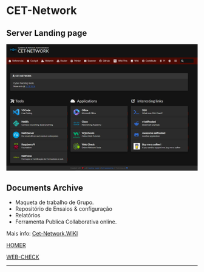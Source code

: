 # CET-Network

## Server Landing page

![1692050995470](image/README/1692050995470.png)

## Documents Archive

* Maqueta de trabalho de Grupo.
* Repositório de Ensaios & configuração
* Relatórios
* Ferramenta Publica Collaborativa online.

Mais info: [Cet-Network.WIKI](https://github.com/PGodinho/cet-network/wiki)

[HOMER](https://github.com/bastienwirtz/homer)

[WEB-CHECK](https://github.com/lissy93/web-check)

---
